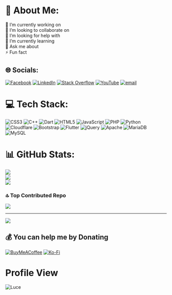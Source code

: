 # 💫 About Me:
🔭 I’m currently working on<br>👯 I’m looking to collaborate on<br>🤝 I’m looking for help with<br>🌱 I’m currently learning<br>💬 Ask me about<br>⚡ Fun fact


## 🌐 Socials:
[![Facebook](https://img.shields.io/badge/Facebook-%231877F2.svg?logo=Facebook&logoColor=white)](https://facebook.com/dohieu.2k6) [![LinkedIn](https://img.shields.io/badge/LinkedIn-%230077B5.svg?logo=linkedin&logoColor=white)](https://linkedin.com/in/lucesenpai) [![Stack Overflow](https://img.shields.io/badge/-Stackoverflow-FE7A16?logo=stack-overflow&logoColor=white)](https://stackoverflow.com/users/14727738) [![YouTube](https://img.shields.io/badge/YouTube-%23FF0000.svg?logo=YouTube&logoColor=white)](https://youtube.com/@UCjVFn0dNkTqZmyN1rYF57AA) [![email](https://img.shields.io/badge/Email-D14836?logo=gmail&logoColor=white)](mailto:dominhieu145@gmail.com) 

# 💻 Tech Stack:
![CSS3](https://img.shields.io/badge/css3-%231572B6.svg?style=for-the-badge&logo=css3&logoColor=white) ![C++](https://img.shields.io/badge/c++-%2300599C.svg?style=for-the-badge&logo=c%2B%2B&logoColor=white) ![Dart](https://img.shields.io/badge/dart-%230175C2.svg?style=for-the-badge&logo=dart&logoColor=white) ![HTML5](https://img.shields.io/badge/html5-%23E34F26.svg?style=for-the-badge&logo=html5&logoColor=white) ![JavaScript](https://img.shields.io/badge/javascript-%23323330.svg?style=for-the-badge&logo=javascript&logoColor=%23F7DF1E) ![PHP](https://img.shields.io/badge/php-%23777BB4.svg?style=for-the-badge&logo=php&logoColor=white) ![Python](https://img.shields.io/badge/python-3670A0?style=for-the-badge&logo=python&logoColor=ffdd54) ![Cloudflare](https://img.shields.io/badge/Cloudflare-F38020?style=for-the-badge&logo=Cloudflare&logoColor=white) ![Bootstrap](https://img.shields.io/badge/bootstrap-%238511FA.svg?style=for-the-badge&logo=bootstrap&logoColor=white) ![Flutter](https://img.shields.io/badge/Flutter-%2302569B.svg?style=for-the-badge&logo=Flutter&logoColor=white) ![jQuery](https://img.shields.io/badge/jquery-%230769AD.svg?style=for-the-badge&logo=jquery&logoColor=white) ![Apache](https://img.shields.io/badge/apache-%23D42029.svg?style=for-the-badge&logo=apache&logoColor=white) ![MariaDB](https://img.shields.io/badge/MariaDB-003545?style=for-the-badge&logo=mariadb&logoColor=white) ![MySQL](https://img.shields.io/badge/mysql-4479A1.svg?style=for-the-badge&logo=mysql&logoColor=white)
# 📊 GitHub Stats:
![](https://github-readme-stats.vercel.app/api?username=dominhhieu1405&theme=dracula&hide_border=false&include_all_commits=true&count_private=false)<br/>
![](https://github-readme-streak-stats.herokuapp.com/?user=dominhhieu1405&theme=dracula&hide_border=false)<br/>
![](https://github-readme-stats.vercel.app/api/top-langs/?username=dominhhieu1405&theme=dracula&hide_border=false&include_all_commits=true&count_private=false&layout=compact)

### 🔝 Top Contributed Repo
![](https://github-contributor-stats.vercel.app/api?username=dominhhieu1405&limit=5&theme=dracula&combine_all_yearly_contributions=true)

---
[![](https://visitcount.itsvg.in/api?id=dominhhieu1405&icon=0&color=0)](https://visitcount.itsvg.in)

  ## 💰 You can help me by Donating
  [![BuyMeACoffee](https://img.shields.io/badge/Buy%20Me%20a%20Coffee-ffdd00?style=for-the-badge&logo=buy-me-a-coffee&logoColor=black)](https://buymeacoffee.com/lucesenpai) [![Ko-Fi](https://img.shields.io/badge/Ko--fi-F16061?style=for-the-badge&logo=ko-fi&logoColor=white)](https://ko-fi.com/lucesenpai) 

# Profile View
![Luce](https://count.getloli.com/@luce?name=luce&theme=moebooru&padding=7&offset=0&align=top&scale=1&pixelated=1&darkmode=auto)

  
<!-- Proudly created with GPRM ( https://gprm.itsvg.in ) -->
